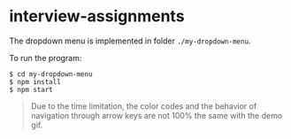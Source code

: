 # interview-assignments

The dropdown menu is implemented in folder `./my-dropdown-menu`.

To run the program:

```
$ cd my-dropdown-menu
$ npm install
$ npm start
```

> Due to the time limitation, the color codes and the behavior of navigation through arrow keys are not 100% the same with the demo gif. 
